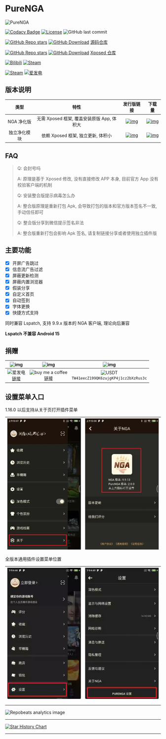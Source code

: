 # PureNGA

![PureNGA](https://socialify.git.ci/chr233/PureNGA/image?description=1&forks=1&language=1&name=1&owner=1&pattern=Diagonal%20Stripes&stargazers=1&theme=Auto)

[![Codacy Badge](https://app.codacy.com/project/badge/Grade/de4c75db7487426285bf38f90ad94e6c)](https://www.codacy.com/gh/chr233/PureNGA/dashboard)
[![License](https://img.shields.io/github/license/chr233/PureNGA?logo=apache)](https://github.com/chr233/PureNGA/blob/master/license)
![GitHub last commit](https://img.shields.io/github/last-commit/chr233/PureNGA?logo=github)

[![GitHub Repo stars](https://img.shields.io/github/stars/chr233/PureNGA?logo=github)][repo_code]
[![GitHub Download](https://img.shields.io/github/downloads/chr233/PureNGA/total?logo=github)][repo_code]
[源码仓库][repo_code]

[![GitHub Repo stars](https://img.shields.io/github/stars/Xposed-Modules-Repo/com.chrxw.purenga?logo=github)][repo_xposed]
[![GitHub Download](https://img.shields.io/github/downloads/Xposed-Modules-Repo/com.chrxw.purenga/total?logo=github)][repo_xposed]
[Xposed 仓库][repo_xposed]

[![Bilibili](https://img.shields.io/badge/bilibili-Chr__-00A2D8.svg?logo=bilibili)](https://space.bilibili.com/5805394)
[![Steam](https://img.shields.io/badge/steam-Chr__-1B2838.svg?logo=steam)](https://steamcommunity.com/id/Chr_)

[![Steam](https://img.shields.io/badge/steam-donate-1B2838.svg?logo=steam)](https://steamcommunity.com/tradeoffer/new/?partner=221260487&token=xgqMgL-i)
[![爱发电](https://img.shields.io/badge/爱发电-chr__-ea4aaa.svg?logo=github-sponsors)](https://afdian.com/@chr233)

## 版本说明

|     类型     |                    特性                    |                  发行版链接                   |                     下载量                     |
| :----------: | :----------------------------------------: | :-------------------------------------------: | :--------------------------------------------: |
|  NGA 净化版  | 无需 Xposed 框架, 覆盖安装原版 App, 体积大 |    [![img][release_bundled]][link_bundled]    |    [![img][download_bundled]][link_bundled]    |
| 独立净化模块 |     依赖 Xposed 框架, 独立更新, 体积小     | [![img][release_standalone]][link_standalone] | [![img][download_standalone]][link_standalone] |

## FAQ

> Q: 会封号吗
>
> A: 原理是基于 Xposed 修改, 没有直接修改 APP 本身, 目前官方 App 没有校验客户端的机制
>
> Q: 安装整合版提示病毒怎么办
>
> A: 整合版原理是重新打包 Apk, 会导致打包的版本和官方版本签名不一致, 手动信任即可
>
> Q: 整合版分享到微信提示签名非法
>
> A: 整合版重新打包会影响 Apk 签名, 请复制链接分享或者使用独立插件版

## 主要功能

- [x] 开屏广告跳过
- [x] 信息流广告过滤
- [x] 屏蔽更新检测
- [x] 屏蔽内置浏览器
- [x] 假装分享
- [x] 自定义首页
- [x] 自动签到
- [x] 字体更换
- [x] 快捷方式支持

同时兼容 Lspatch, 支持 9.9.x 版本的 NGA 客户端, 理论向后兼容

**Lspatch 不兼容 Android 15**

## 捐赠

|               ![img][afdian_qr]                |                   ![img][bmac_qr]                   |                       ![img][usdt_qr]                       |
| :--------------------------------------------: | :-------------------------------------------------: | :---------------------------------------------------------: |
| ![爱发电][afdian_img] <br> [链接][afdian_link] | ![buy me a coffee][bmac_img] <br> [链接][bmac_link] | ![USDT][usdt_img] <br> `TW41eecZ199QK6zujgKP4j1cz2bXzRus3c` |

[afdian_qr]: https://raw.chrxw.com/chr233/master/afadian_qr.png
[afdian_img]: https://img.shields.io/badge/爱发电-@chr__-ea4aaa.svg?logo=github-sponsors
[afdian_link]: https://afdian.com/@chr233
[bmac_qr]: https://raw.chrxw.com/chr233/master/bmc_qr.png
[bmac_img]: https://img.shields.io/badge/buy%20me%20a%20coffee-@chr233-yellow?logo=buymeacoffee
[bmac_link]: https://www.buymeacoffee.com/chr233
[usdt_qr]: https://raw.chrxw.com/chr233/master/usdt_qr.png
[usdt_img]: https://img.shields.io/badge/USDT-TRC20-2354e6.svg?logo=bitcoin

## 设置菜单入口

1.16.0 以后支持从关于页打开插件菜单

| ![img3](app/src/main/res/drawable/tutorials3.webp) | ![img4](app/src/main/res/drawable/tutorials4.webp) |
| -------------------------------------------------- | -------------------------------------------------- |

全版本通用插件设置菜单位置

| ![img1](app/src/main/res/drawable/tutorials.webp) | ![img2](app/src/main/res/drawable/tutorials2.webp) |
| ------------------------------------------------- | -------------------------------------------------- |

---

![Repobeats analytics image](https://repobeats.axiom.co/api/embed/4bf56a527045ee543205efea99a07e5d09bcd7c3.svg "Repobeats analytics image")

---

[![Star History Chart](https://api.star-history.com/svg?repos=chr233/PureNGA&type=Date)](https://star-history.com/#chr233/PureNGA&Date)

---

[repo_code]: https://github.com/chr233/PureNGA
[repo_xposed]: https://github.com/Xposed-Modules-Repo/com.chrxw.purenga
[release_bundled]: https://img.shields.io/github/v/release/chr233/PureNGA?logo=github&label=版本
[release_standalone]: https://img.shields.io/github/v/release/Xposed-Modules-Repo/com.chrxw.purenga?logo=github&label=版本
[download_bundled]: https://img.shields.io/github/downloads/chr233/PureNGA/total?logo=github&label=下载
[download_standalone]: https://img.shields.io/github/downloads/Xposed-Modules-Repo/com.chrxw.purenga/total?logo=github&label=下载
[link_bundled]: https://github.com/chr233/PureNGA/releases/tag/NGA
[link_standalone]: https://github.com/Xposed-Modules-Repo/com.chrxw.purenga/releases
